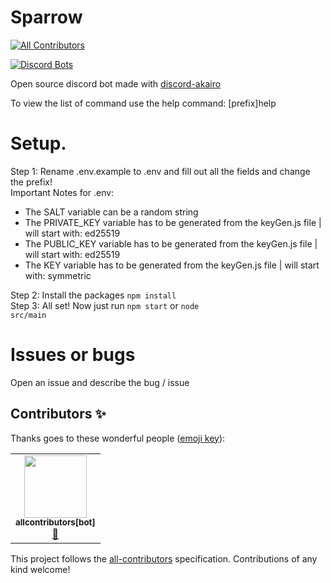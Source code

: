 # Sparrow
<!-- ALL-CONTRIBUTORS-BADGE:START - Do not remove or modify this section -->
[![All Contributors](https://img.shields.io/badge/all_contributors-1-orange.svg?style=flat-square)](#contributors-)
<!-- ALL-CONTRIBUTORS-BADGE:END -->
[![Discord Bots](https://top.gg/api/widget/609269728455688193.svg)](https://top.gg/bot/609269728455688193)

Open source discord bot made with [discord-akairo](https://discord-akairo.github.io)

To view the list of command use the help command: [prefix]help

# Setup.
Step 1: Rename .env.example to .env and fill out all the fields and change the prefix! <br> 
Important Notes for .env: 
- The SALT variable can be a random string 
- The PRIVATE_KEY variable has to be generated from the keyGen.js file | will start with: ed25519
- The PUBLIC_KEY variable has to be generated from the keyGen.js file | will start with: ed25519
- The KEY variable has to be generated from the keyGen.js file | will start with: symmetric

Step 2: Install the packages <code>npm install</code> <br>
Step 3: All set! Now just run <code>npm start</code> or <code>node src/main</code> <br>

# Issues or bugs
Open an issue and describe the bug / issue

## Contributors ✨

Thanks goes to these wonderful people ([emoji key](https://allcontributors.org/docs/en/emoji-key)):

<!-- ALL-CONTRIBUTORS-LIST:START - Do not remove or modify this section -->
<!-- prettier-ignore-start -->
<!-- markdownlint-disable -->
<table>
  <tr>
    <td align="center"><a href="https://github.com/all-contributors/all-contributors-bot"><img src="https://avatars.githubusercontent.com/u/46843839?v=4?s=100" width="100px;" alt=""/><br /><sub><b>allcontributors[bot]</b></sub></a><br /><a href="https://gitlab.com/raven-studio/Sparrow/commits/master" title="Documentation">📖</a></td>
  </tr>
</table>

<!-- markdownlint-restore -->
<!-- prettier-ignore-end -->

<!-- ALL-CONTRIBUTORS-LIST:END -->

This project follows the [all-contributors](https://github.com/all-contributors/all-contributors) specification. Contributions of any kind welcome!